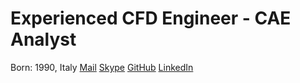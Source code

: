 # Experienced CFD Engineer - CAE Analyst

Born: 1990, Italy 
[Mail](carlo.a.pasquinucci@gmail.com)
[Skype](carlo_pasquinucci)
[GitHub](github.com/Carlopasquinucci)
[LinkedIn](linkedin.com/in/carloaugustopasquinucci)
